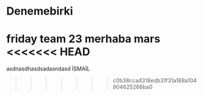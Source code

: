 # Denemebirki
friday team 23
merhaba mars
<<<<<<< HEAD
=======
asdnasdhasdsadasndasd
İSMAİL
>>>>>>> c0b38cca4318edb31f31a188a104904625266ba0
